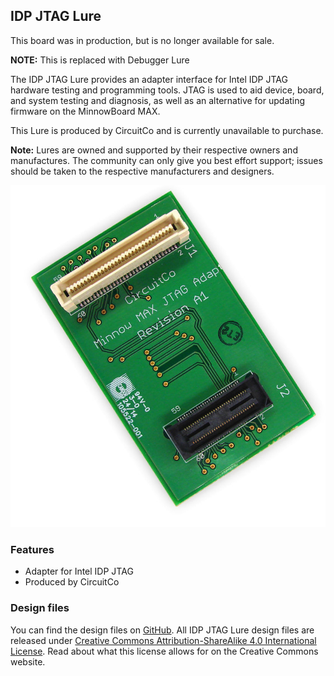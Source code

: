 ## IDP JTAG Lure

This board was in production, but is no longer available for sale.

**NOTE:** This is replaced with Debugger Lure

The IDP JTAG Lure provides an adapter interface for Intel IDP JTAG hardware testing and programming tools. JTAG is used to aid device, board, and system testing and diagnosis, as well as an alternative for updating firmware on the MinnowBoard MAX.

This Lure is produced by CircuitCo and is currently unavailable to purchase. 

**Note:** Lures are owned and supported by their respective owners and manufactures. The community can only give you best effort support; issues should be taken to the respective manufacturers and designers.

![IDP JTAG Lure](pages/idp-jtag-lure/828px-Jtaglure-slanted.jpg)


### Features

- Adapter for Intel IDP JTAG
- Produced by CircuitCo

### Design files
You can find the design files on [GitHub](https://github.com/MinnowBoard-org/design-files/tree/master/expansion-boards-lures). All IDP JTAG Lure design files are released under [Creative Commons Attribution-ShareAlike 4.0 International License](http://creativecommons.org/licenses/by-sa/4.0/). Read about what this license allows for on the Creative Commons website.
